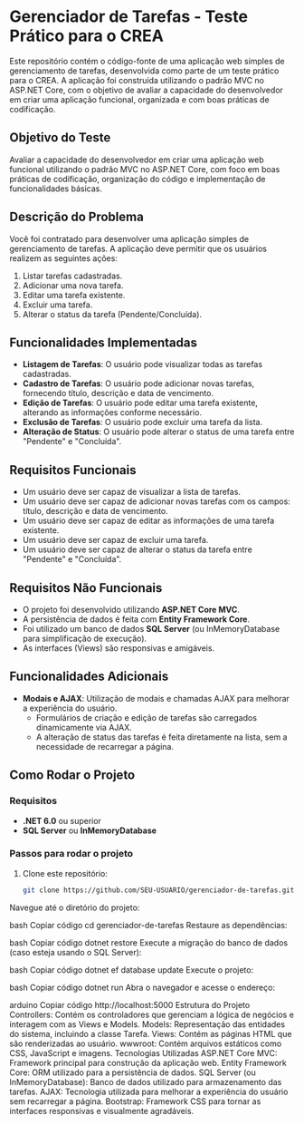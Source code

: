 # Gerenciador de Tarefas - Teste Prático para o CREA

Este repositório contém o código-fonte de uma aplicação web simples de gerenciamento de tarefas, desenvolvida como parte de um teste prático para o CREA. A aplicação foi construída utilizando o padrão MVC no ASP.NET Core, com o objetivo de avaliar a capacidade do desenvolvedor em criar uma aplicação funcional, organizada e com boas práticas de codificação.

## Objetivo do Teste

Avaliar a capacidade do desenvolvedor em criar uma aplicação web funcional utilizando o padrão MVC no ASP.NET Core, com foco em boas práticas de codificação, organização do código e implementação de funcionalidades básicas.

## Descrição do Problema

Você foi contratado para desenvolver uma aplicação simples de gerenciamento de tarefas. A aplicação deve permitir que os usuários realizem as seguintes ações:

1. Listar tarefas cadastradas.
2. Adicionar uma nova tarefa.
3. Editar uma tarefa existente.
4. Excluir uma tarefa.
5. Alterar o status da tarefa (Pendente/Concluída).

## Funcionalidades Implementadas

- **Listagem de Tarefas**: O usuário pode visualizar todas as tarefas cadastradas.
- **Cadastro de Tarefas**: O usuário pode adicionar novas tarefas, fornecendo título, descrição e data de vencimento.
- **Edição de Tarefas**: O usuário pode editar uma tarefa existente, alterando as informações conforme necessário.
- **Exclusão de Tarefas**: O usuário pode excluir uma tarefa da lista.
- **Alteração de Status**: O usuário pode alterar o status de uma tarefa entre "Pendente" e "Concluída".

## Requisitos Funcionais

- Um usuário deve ser capaz de visualizar a lista de tarefas.
- Um usuário deve ser capaz de adicionar novas tarefas com os campos: título, descrição e data de vencimento.
- Um usuário deve ser capaz de editar as informações de uma tarefa existente.
- Um usuário deve ser capaz de excluir uma tarefa.
- Um usuário deve ser capaz de alterar o status da tarefa entre "Pendente" e "Concluída".

## Requisitos Não Funcionais

- O projeto foi desenvolvido utilizando **ASP.NET Core MVC**.
- A persistência de dados é feita com **Entity Framework Core**.
- Foi utilizado um banco de dados **SQL Server** (ou InMemoryDatabase para simplificação de execução).
- As interfaces (Views) são responsivas e amigáveis.

## Funcionalidades Adicionais

- **Modais e AJAX**: Utilização de modais e chamadas AJAX para melhorar a experiência do usuário.
  - Formulários de criação e edição de tarefas são carregados dinamicamente via AJAX.
  - A alteração de status das tarefas é feita diretamente na lista, sem a necessidade de recarregar a página.

## Como Rodar o Projeto

### Requisitos

- **.NET 6.0** ou superior
- **SQL Server** ou **InMemoryDatabase**

### Passos para rodar o projeto

1. Clone este repositório:
   ```bash
   git clone https://github.com/SEU-USUARIO/gerenciador-de-tarefas.git
Navegue até o diretório do projeto:

bash
Copiar código
cd gerenciador-de-tarefas
Restaure as dependências:

bash
Copiar código
dotnet restore
Execute a migração do banco de dados (caso esteja usando o SQL Server):

bash
Copiar código
dotnet ef database update
Execute o projeto:

bash
Copiar código
dotnet run
Abra o navegador e acesse o endereço:

arduino
Copiar código
http://localhost:5000
Estrutura do Projeto
Controllers: Contém os controladores que gerenciam a lógica de negócios e interagem com as Views e Models.
Models: Representação das entidades do sistema, incluindo a classe Tarefa.
Views: Contém as páginas HTML que são renderizadas ao usuário.
wwwroot: Contém arquivos estáticos como CSS, JavaScript e imagens.
Tecnologias Utilizadas
ASP.NET Core MVC: Framework principal para construção da aplicação web.
Entity Framework Core: ORM utilizado para a persistência de dados.
SQL Server (ou InMemoryDatabase): Banco de dados utilizado para armazenamento das tarefas.
AJAX: Tecnologia utilizada para melhorar a experiência do usuário sem recarregar a página.
Bootstrap: Framework CSS para tornar as interfaces responsivas e visualmente agradáveis.
